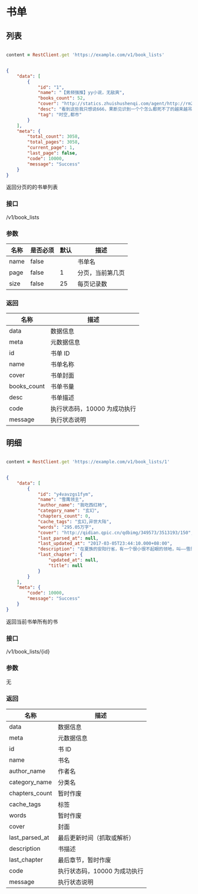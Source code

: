 #  书单

## 列表

```ruby

content = RestClient.get 'https://example.com/v1/book_lists'
```

```json

{
    "data": [
        {
            "id": "1",
            "name": "【男频强推】yy小说，无敌爽",
            "books_count": 52,
            "cover": "http://statics.zhuishushenqi.com/agent/http://rm2.kingreader.com/book/1253527%2Fm%2F%5B640%5D_%E6%9E%81%E5%93%81%E5%81%B7%E9%A6%99.jpg",
            "desc": "看到这些我只想说666，果断见识到一个个怎么都死不了的越来越吊炸天的神，是怎样炼成的！精品爽文，不喜勿喷。都市、玄幻、穿越、重生、灵异各类50+本，搜罗不易，推荐给大家，对味请左上收藏。",
            "tag": "时空,都市"
        }
    ],
    "meta": {
        "total_count": 3058,
        "total_pages": 3058,
        "current_page": 1,
        "last_page": false,
        "code": 10000,
        "message": "Success"
    }
}
```

返回分页的的书单列表

### 接口

/v1/book_lists

### 参数

名称 | 是否必须| 默认 | 描述
--------- | -------| ------- | -----------
name | false| | 书单名
page | false| 1 | 分页，当前第几页
size|false|25|每页记录数

### 返回

名称 | 描述
--------- | -------
data|数据信息
meta|元数据信息
id|书单 ID
name|书单名称
cover|书单封面
books_count|书单书量
desc|书单描述
code|执行状态码，10000 为成功执行
message|执行状态说明


## 明细

```ruby

content = RestClient.get 'https://example.com/v1/book_lists/1'
```

```json

{
    "data": [
        {
            "id": "y4vavzgs1fym",
            "name": "雪鹰领主",
            "author_name": "我吃西红柿",
            "category_name": "玄幻",
            "chapters_count": 0,
            "cache_tags": "玄幻,异世大陆",
            "words": "295.05万字",
            "cover": "http://qidian.qpic.cn/qdbimg/349573/3513193/150",
            "last_parsed_at": null,
            "last_updated_at": "2017-03-05T23:44:10.000+08:00",
            "description": "在夏族的安阳行省，有一个很小很不起眼的领地，叫——雪鹰领！故事，就从这里开始！**继《莽荒纪》《吞噬星空》《九鼎记》《盘龙》《星辰变》《寸芒》《星峰",
            "last_chapter": {
                "updated_at": null,
                "title": null
            }
        }
    ],
    "meta": {
        "code": 10000,
        "message": "Success"
    }
}
```

返回当前书单所有的书

### 接口

/v1/book_lists/{id}

### 参数

无

### 返回

名称 | 描述
--------- | -------
data|数据信息
meta|元数据信息
id|书 ID
name|书名
author_name|作者名
category_name|分类名
chapters_count|暂时作废
cache_tags|标签
words|暂时作废
cover|封面
last_parsed_at|最后更新时间（抓取或解析）
description|书描述
last_chapter|最后章节，暂时作废
code|执行状态码，10000 为成功执行
message|执行状态说明
